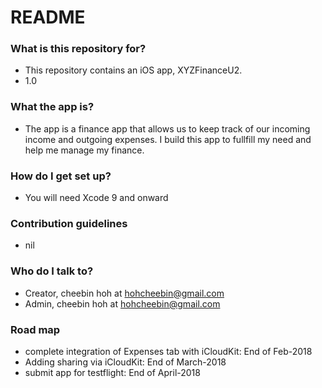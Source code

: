 # README #


### What is this repository for? ###

* This repository contains an iOS app, XYZFinanceU2. 
* 1.0

### What the app is? ###

* The app is a finance app that allows us to keep track of our incoming income and outgoing expenses. 
  I build this app to fullfill my need and help me manage my finance.

### How do I get set up? ###

* You will need Xcode 9 and onward

### Contribution guidelines ###

* nil

### Who do I talk to? ###

* Creator, cheebin hoh at hohcheebin@gmail.com
* Admin, cheebin hoh at hohcheebin@gmail.com

### Road map

* complete integration of Expenses tab with iCloudKit: End of Feb-2018
* Adding sharing via iCloudKit: End of March-2018
* submit app for testflight: End of April-2018

